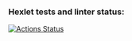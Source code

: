 ### Hexlet tests and linter status:
[![Actions Status](https://github.com/Tanman515/python-project-52/actions/workflows/hexlet-check.yml/badge.svg)](https://github.com/Tanman515/python-project-52/actions)